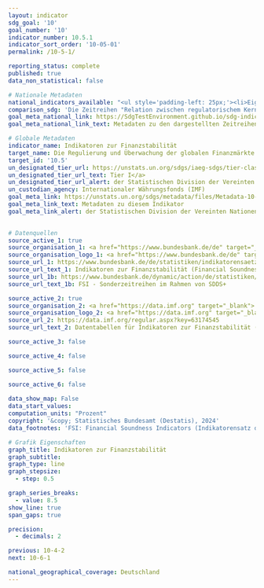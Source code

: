 ```yaml
---
layout: indicator    
sdg_goal: '10'    
goal_number: '10'    
indicator_number: 10.5.1    
indicator_sort_order: '10-05-01'    
permalink: /10-5-1/    

reporting_status: complete    
published: true    
data_non_statistical: false    

# Nationale Metadaten    
national_indicators_available: "<ul style='padding-left: 25px;'><li>Eigenkapitalquote</li> <li> Relation zwischen regulatorischem Kernkapital (Tier 1) und anrechnungspflichtigen Positionen</li> <li> Relation zwischen notleidenden Krediten (abzüglich Risikovorsorge) und bilanziellem Eigenkapital</li> <li> Anteil der notleidenden Kredite an den Bruttokrediten insgesamt</li> <li> Gesamtkapitalrentabilität</li> <li> Relation zwischen liquiden Aktiva und kurzfristigen Verbindlichkeiten</li> <li> Relation zwischen offener Fremdwährungsposition und regulatorischen Eigenmitteln</li></ul>"    
comparison_sdg: 'Die Zeitreihen "Relation zwischen regulatorischem Kernkapital (Tier 1) und anrechnungspflichtigen Positionen", "Relation zwischen notleidenden Krediten (abzüglich Risikovorsorge) und bilanziellem Eigenkapital", "Anteil der notleidenden Kredite an den Bruttokrediten insgesamt", "Gesamtkapitalrentabilität",  "Verbindlichkeiten" und "Relation zwischen offener Fremdwährungsposition und regulatorischen Eigenmitteln" entsprechen den UN-Metadaten. Die Zeitreihe "Eigenkapitalquote" bietet zusätzliche Informationen.'    
goal_meta_national_link: https://SdgTestEnvironment.github.io/sdg-indicators/public/Meta/10.5.1.pdf
goal_meta_national_link_text: Metadaten zu den dargestellten Zeitreihen    

# Globale Metadaten    
indicator_name: Indikatoren zur Finanzstabilität    
target_name: Die Regulierung und Überwachung der globalen Finanzmärkte und -institutionen verbessern und die Anwendung der einschlägigen Vorschriften verstärken    
target_id: '10.5'    
un_designated_tier_url: https://unstats.un.org/sdgs/iaeg-sdgs/tier-classification/'    
un_designated_tier_url_text: Tier I</a>    
un_designated_tier_url_alert: der Statistischen Division der Vereinten Nationen    
un_custodian_agency: Internationaler Währungsfonds (IMF)    
goal_meta_link: https://unstats.un.org/sdgs/metadata/files/Metadata-10-05-01.pdf    
goal_meta_link_text: Metadaten zu diesem Indikator    
goal_meta_link_alert: der Statistischen Division der Vereinten Nationen    
    

# Datenquellen
source_active_1: true
source_organisation_1: <a href="https://www.bundesbank.de/de" target="_blank"> Deutsche Bundesbank </a>
source_organisation_logo_1: <a href="https://www.bundesbank.de/de" target="_blank"><img src="https://sdg-indikatoren.de/public/OrgImgDe/bundesbank.png" alt="Logo bundesbank" style="height:60px; width:148px"/></a>
source_url_1: https://www.bundesbank.de/de/statistiken/indikatorensaetze/financial-soundness-indicators/financial-soundness-indicators-fsi--772822
source_url_text_1: Indikatoren zur Finanzstabilität (Financial Soundness Indicators)
source_url_1b: https://www.bundesbank.de/dynamic/action/de/statistiken/zeitreihen-datenbanken/zeitreihen-datenbank/759778/759778?listId=www_sfsi_sddsplusfsi
source_url_text_1b: FSI - Sonderzeitreihen im Rahmen von SDDS+

source_active_2: true
source_organisation_2: <a href="https://data.imf.org" target="_blank"> Internationale Währungsfonds (IWF) </a>
source_organisation_logo_2: <a href="https://data.imf.org" target="_blank"><img src="https://sdg-indikatoren.de/public/OrgImgDe/imf.png" alt="Logo imf" style="height:60px; width:148px"/></a>
source_url_2: https://data.imf.org/regular.aspx?key=63174545
source_url_text_2: Datentabellen für Indikatoren zur Finanzstabilität (Financial Soundness Indicators) (nicht auf Deutsch verfügbar)

source_active_3: false

source_active_4: false

source_active_5: false

source_active_6: false
    
data_show_map: False    
data_start_values:     
computation_units: "Prozent"    
copyright: '&copy; Statistisches Bundesamt (Destatis), 2024'    
data_footnotes: 'FSI: Financial Soundness Indicators (Indikatorensatz des Internationalen Währungsfonds zur Beurteilung der finanziellen Lage).<br>• Aufgrund methodischer Änderungen sind die Ergebnisse ab 2019 nur eingeschränkt mit den Vorjahren vergleichbar.<br>• 2019 bis 2021 teilweise korrigierte Daten.'    

# Grafik Eigenschaften    
graph_title: Indikatoren zur Finanzstabilität
graph_subtitle:     
graph_type: line
graph_stepsize: 
  - step: 0.5    

graph_series_breaks:
  - value: 8.5
show_line: true
span_gaps: true

precision:
  - decimals: 2    

previous: 10-4-2    
next: 10-6-1    

national_geographical_coverage: Deutschland    
---
```


<span></span>
